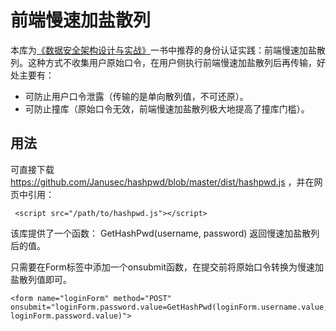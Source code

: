 # 前端慢速加盐散列  

本库为[《数据安全架构设计与实战》](https://www.janusec.com/articles/books/1579693643.html)一书中推荐的身份认证实践：前端慢速加盐散列。这种方式不收集用户原始口令，在用户侧执行前端慢速加盐散列后再传输，好处主要有：  

* 可防止用户口令泄露（传输的是单向散列值，不可还原）。  
* 可防止撞库（原始口令无效，前端慢速加盐散列极大地提高了撞库门槛）。  

## 用法  

可直接下载 https://github.com/Janusec/hashpwd/blob/master/dist/hashpwd.js ，并在网页中引用：
```
 <script src="/path/to/hashpwd.js"></script>
```

该库提供了一个函数：
GetHashPwd(username, password)
返回慢速加盐散列后的值。

只需要在Form标签中添加一个onsubmit函数，在提交前将原始口令转换为慢速加盐散列值即可。

 ```
 <form name="loginForm" method="POST" onsubmit="loginForm.password.value=GetHashPwd(loginForm.username.value, loginForm.password.value)">
```
